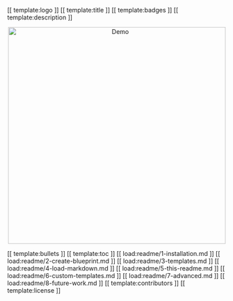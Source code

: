 [[ template:logo ]]
[[ template:title ]]
[[ template:badges ]]
[[ template:description ]]
<p align="center">
  <img src="https://github.com/andreasbm/readme/blob/master/assets/demo.gif" alt="Demo" width="500" />
</p>
[[ template:bullets ]]
[[ template:toc ]]
[[ load:readme/1-installation.md ]]
[[ load:readme/2-create-blueprint.md ]]
[[ load:readme/3-templates.md ]]
[[ load:readme/4-load-markdown.md ]]
[[ load:readme/5-this-readme.md ]]
[[ load:readme/6-custom-templates.md ]]
[[ load:readme/7-advanced.md ]]
[[ load:readme/8-future-work.md ]]
[[ template:contributors ]]
[[ template:license ]]